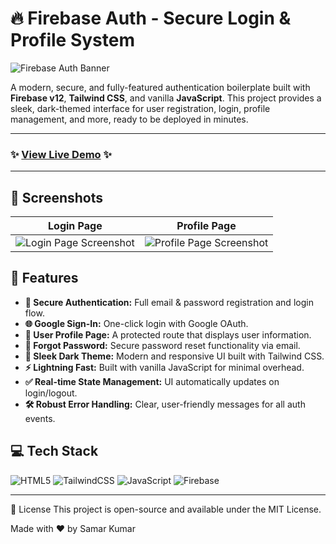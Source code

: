 # 🔥 Firebase Auth - Secure Login & Profile System

![Firebase Auth Banner](https://placehold.co/1200x600/111827/E5E7EB?text=Firebase%20Auth%20&font=inter)

A modern, secure, and fully-featured authentication boilerplate built with **Firebase v12**, **Tailwind CSS**, and vanilla **JavaScript**. This project provides a sleek, dark-themed interface for user registration, login, profile management, and more, ready to be deployed in minutes.

---

### ✨ **[View Live Demo](https://login-signup-s7zu.onrender.com)** ✨


---

## 📸 Screenshots

| Login Page | Profile Page |
| :---: | :---: |
| ![Login Page Screenshot](https://i.postimg.cc/mk80fGBf/Screenshot-2025-10-08-at-3-35-52-AM.png) | ![Profile Page Screenshot](https://i.postimg.cc/HLDvNLX4/Screenshot-2025-10-08-at-3-35-27-AM.png) |


## 🚀 Features

* **🔐 Secure Authentication:** Full email & password registration and login flow.
* **🌐 Google Sign-In:** One-click login with Google OAuth.
* **👤 User Profile Page:** A protected route that displays user information.
* **🔑 Forgot Password:** Secure password reset functionality via email.
* **🌙 Sleek Dark Theme:** Modern and responsive UI built with Tailwind CSS.
* **⚡️ Lightning Fast:** Built with vanilla JavaScript for minimal overhead.
* **✅ Real-time State Management:** UI automatically updates on login/logout.
* **🛠️ Robust Error Handling:** Clear, user-friendly messages for all auth events.

## 💻 Tech Stack

![HTML5](https://img.shields.io/badge/html5-%23E34F26.svg?style=for-the-badge&logo=html5&logoColor=white)
![TailwindCSS](https://img.shields.io/badge/tailwindcss-%2338B2AC.svg?style=for-the-badge&logo=tailwind-css&logoColor=white)
![JavaScript](https://img.shields.io/badge/javascript-%23323330.svg?style=for-the-badge&logo=javascript&logoColor=%23F7DF1E)
![Firebase](https://img.shields.io/badge/firebase-%23039BE5.svg?style=for-the-badge&logo=firebase)

---
📜 License
This project is open-source and available under the MIT License.

Made with ❤️ by Samar Kumar
